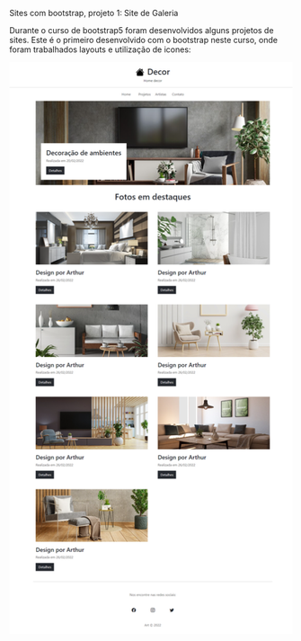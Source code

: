 Sites com bootstrap, projeto 1: Site de Galeria

Durante o curso de bootstrap5 foram desenvolvidos alguns projetos de sites. Este é o primeiro desenvolvido com o bootstrap neste curso, onde foram trabalhados layouts e utilização de icones:

![](../projeto1/projeto1.png)